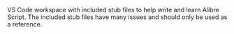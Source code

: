VS Code workspace with included stub files to help write and learn Alibre Script.
The included stub files have many issues and should only be used as a reference.
